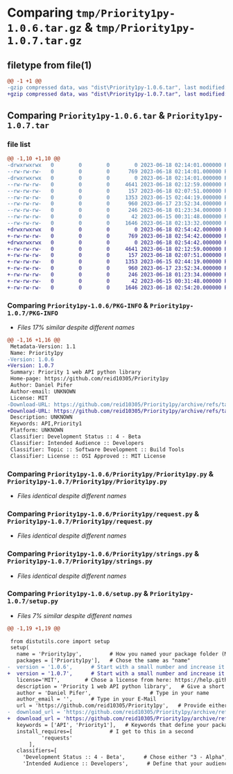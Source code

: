 # Comparing `tmp/Priority1py-1.0.6.tar.gz` & `tmp/Priority1py-1.0.7.tar.gz`

## filetype from file(1)

```diff
@@ -1 +1 @@
-gzip compressed data, was "dist\Priority1py-1.0.6.tar", last modified: Sun Jun 18 02:14:01 2023, max compression
+gzip compressed data, was "dist\Priority1py-1.0.7.tar", last modified: Sun Jun 18 02:54:42 2023, max compression
```

## Comparing `Priority1py-1.0.6.tar` & `Priority1py-1.0.7.tar`

### file list

```diff
@@ -1,10 +1,10 @@
-drwxrwxrwx   0        0        0        0 2023-06-18 02:14:01.000000 Priority1py-1.0.6/
--rw-rw-rw-   0        0        0      769 2023-06-18 02:14:01.000000 Priority1py-1.0.6/PKG-INFO
-drwxrwxrwx   0        0        0        0 2023-06-18 02:14:01.000000 Priority1py-1.0.6/Priority1py/
--rw-rw-rw-   0        0        0     4641 2023-06-18 02:12:59.000000 Priority1py-1.0.6/Priority1py/Priority1py.py
--rw-rw-rw-   0        0        0      157 2023-06-18 02:07:51.000000 Priority1py-1.0.6/Priority1py/__init__.py
--rw-rw-rw-   0        0        0     1353 2023-06-15 02:44:19.000000 Priority1py-1.0.6/Priority1py/request.py
--rw-rw-rw-   0        0        0      960 2023-06-17 23:52:34.000000 Priority1py-1.0.6/Priority1py/strings.py
--rw-rw-rw-   0        0        0      246 2023-06-18 01:23:34.000000 Priority1py-1.0.6/Priority1py/test.py
--rw-rw-rw-   0        0        0       42 2023-06-15 00:31:48.000000 Priority1py-1.0.6/setup.cfg
--rw-rw-rw-   0        0        0     1646 2023-06-18 02:13:32.000000 Priority1py-1.0.6/setup.py
+drwxrwxrwx   0        0        0        0 2023-06-18 02:54:42.000000 Priority1py-1.0.7/
+-rw-rw-rw-   0        0        0      769 2023-06-18 02:54:42.000000 Priority1py-1.0.7/PKG-INFO
+drwxrwxrwx   0        0        0        0 2023-06-18 02:54:42.000000 Priority1py-1.0.7/Priority1py/
+-rw-rw-rw-   0        0        0     4641 2023-06-18 02:12:59.000000 Priority1py-1.0.7/Priority1py/Priority1py.py
+-rw-rw-rw-   0        0        0      157 2023-06-18 02:07:51.000000 Priority1py-1.0.7/Priority1py/__init__.py
+-rw-rw-rw-   0        0        0     1353 2023-06-15 02:44:19.000000 Priority1py-1.0.7/Priority1py/request.py
+-rw-rw-rw-   0        0        0      960 2023-06-17 23:52:34.000000 Priority1py-1.0.7/Priority1py/strings.py
+-rw-rw-rw-   0        0        0      246 2023-06-18 01:23:34.000000 Priority1py-1.0.7/Priority1py/test.py
+-rw-rw-rw-   0        0        0       42 2023-06-15 00:31:48.000000 Priority1py-1.0.7/setup.cfg
+-rw-rw-rw-   0        0        0     1646 2023-06-18 02:54:20.000000 Priority1py-1.0.7/setup.py
```

### Comparing `Priority1py-1.0.6/PKG-INFO` & `Priority1py-1.0.7/PKG-INFO`

 * *Files 17% similar despite different names*

```diff
@@ -1,16 +1,16 @@
 Metadata-Version: 1.1
 Name: Priority1py
-Version: 1.0.6
+Version: 1.0.7
 Summary: Priority 1 web API python library
 Home-page: https://github.com/reid10305/Priority1py
 Author: Daniel Pifer
 Author-email: UNKNOWN
 License: MIT
-Download-URL: https://github.com/reid10305/Priority1py/archive/refs/tags/v1.0.6.tar.gz
+Download-URL: https://github.com/reid10305/Priority1py/archive/refs/tags/v1.0.7.tar.gz
 Description: UNKNOWN
 Keywords: API,Priority1
 Platform: UNKNOWN
 Classifier: Development Status :: 4 - Beta
 Classifier: Intended Audience :: Developers
 Classifier: Topic :: Software Development :: Build Tools
 Classifier: License :: OSI Approved :: MIT License
```

### Comparing `Priority1py-1.0.6/Priority1py/Priority1py.py` & `Priority1py-1.0.7/Priority1py/Priority1py.py`

 * *Files identical despite different names*

### Comparing `Priority1py-1.0.6/Priority1py/request.py` & `Priority1py-1.0.7/Priority1py/request.py`

 * *Files identical despite different names*

### Comparing `Priority1py-1.0.6/Priority1py/strings.py` & `Priority1py-1.0.7/Priority1py/strings.py`

 * *Files identical despite different names*

### Comparing `Priority1py-1.0.6/setup.py` & `Priority1py-1.0.7/setup.py`

 * *Files 7% similar despite different names*

```diff
@@ -1,19 +1,19 @@
 
 from distutils.core import setup
 setup(
   name = 'Priority1py',         # How you named your package folder (MyLib)
   packages = ['Priority1py'],   # Chose the same as "name"
-  version = '1.0.6',      # Start with a small number and increase it with every change you make
+  version = '1.0.7',      # Start with a small number and increase it with every change you make
   license='MIT',        # Chose a license from here: https://help.github.com/articles/licensing-a-repository
   description = 'Priority 1 web API python library',   # Give a short description about your library
   author = 'Daniel Pifer',                   # Type in your name
   author_email = '',      # Type in your E-Mail
   url = 'https://github.com/reid10305/Priority1py',   # Provide either the link to your github or to your website
-  download_url = 'https://github.com/reid10305/Priority1py/archive/refs/tags/v1.0.6.tar.gz',    # I explain this later on
+  download_url = 'https://github.com/reid10305/Priority1py/archive/refs/tags/v1.0.7.tar.gz',    # I explain this later on
   keywords = ['API', 'Priority1'],   # Keywords that define your package best
   install_requires=[            # I get to this in a second
           'requests'
       ],
   classifiers=[
     'Development Status :: 4 - Beta',      # Chose either "3 - Alpha", "4 - Beta" or "5 - Production/Stable" as the current state of your package
     'Intended Audience :: Developers',      # Define that your audience are developers
```

